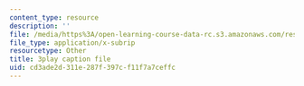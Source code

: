```yaml
---
content_type: resource
description: ''
file: /media/https%3A/open-learning-course-data-rc.s3.amazonaws.com/res-6-012-introduction-to-probability-spring-2018/cd3ade2d311e287f397cf11f7a7ceffc_ZWo1XgAQE5k.srt
file_type: application/x-subrip
resourcetype: Other
title: 3play caption file
uid: cd3ade2d-311e-287f-397c-f11f7a7ceffc
---
```

